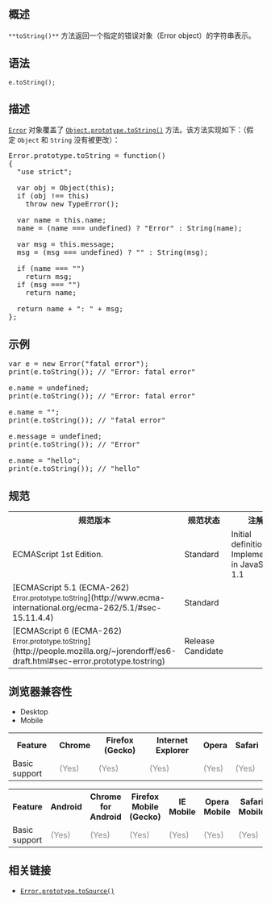## 概述

`**toString()**` 方法返回一个指定的错误对象（Error object）的字符串表示。

## 语法

    e.toString();

## 描述

[`Error`](/zh-CN/docs/Web/JavaScript/Reference/Global_Objects/Error "创建一个error对象。当发生运行时异常时,其实例会被抛出.Error对象可作为用户自定义异常的基对象.下面是关于标准内置error类型的说明.") 对象覆盖了 [`Object.prototype.toString()`](/zh-CN/docs/Web/JavaScript/Reference/Global_Objects/Object/toString "toString() 方法返回一个代表该对象的字符串。") 方法。该方法实现如下：（假定 `Object` 和 `String` 没有被更改）：

<pre class="brush:js">Error.prototype.toString = function()
{
  "use strict";

  var obj = Object(this);
  if (obj !== this)
    throw new TypeError();

  var name = this.name;
  name = (name === undefined) ? "Error" : String(name);

  var msg = this.message;
  msg = (msg === undefined) ? "" : String(msg);

  if (name === "")
    return msg;
  if (msg === "")
    return name;

  return name + ": " + msg;
};
</pre>

## 示例

<pre class="brush:js">var e = new Error("fatal error");
print(e.toString()); // "Error: fatal error"

e.name = undefined;
print(e.toString()); // "Error: fatal error"

e.name = "";
print(e.toString()); // "fatal error"

e.message = undefined;
print(e.toString()); // "Error"

e.name = "hello";
print(e.toString()); // "hello"
</pre>

## 规范

<table class="standard-table">

<tbody>

<tr>

<th scope="col">规范版本</th>

<th scope="col">规范状态</th>

<th scope="col">注解</th>

</tr>

<tr>

<td>ECMAScript 1st Edition.</td>

<td>Standard</td>

<td>Initial definition.  
Implemented in JavaScript 1.1</td>

</tr>

<tr>

<td>[ECMAScript 5.1 (ECMA-262)  
<small lang="zh-CN">Error.prototype.toString</small>](http://www.ecma-international.org/ecma-262/5.1/#sec-15.11.4.4)</td>

<td><span class="spec-Standard">Standard</span></td>

<td> </td>

</tr>

<tr>

<td>[ECMAScript 6 (ECMA-262)  
<small lang="zh-CN">Error.prototype.toString</small>](http://people.mozilla.org/~jorendorff/es6-draft.html#sec-error.prototype.tostring)</td>

<td><span class="spec-RC">Release Candidate</span></td>

<td> </td>

</tr>

</tbody>

</table>

## 浏览器兼容性

<div class="htab"><a id="AutoCompatibilityTable" name="AutoCompatibilityTable"></a>

*   <a>Desktop</a>
*   <a>Mobile</a>

</div>

<div id="compat-desktop">

<table class="compat-table">

<tbody>

<tr>

<th>Feature</th>

<th>Chrome</th>

<th>Firefox (Gecko)</th>

<th>Internet Explorer</th>

<th>Opera</th>

<th>Safari</th>

</tr>

<tr>

<td>Basic support</td>

<td><span style="color: #888;" title="Please update this with the earliest version of support.">(Yes)</span></td>

<td><span style="color: #888;" title="Please update this with the earliest version of support.">(Yes)</span></td>

<td><span style="color: #888;" title="Please update this with the earliest version of support.">(Yes)</span></td>

<td><span style="color: #888;" title="Please update this with the earliest version of support.">(Yes)</span></td>

<td><span style="color: #888;" title="Please update this with the earliest version of support.">(Yes)</span></td>

</tr>

</tbody>

</table>

</div>

<div id="compat-mobile">

<table class="compat-table">

<tbody>

<tr>

<th>Feature</th>

<th>Android</th>

<th>Chrome for Android</th>

<th>Firefox Mobile (Gecko)</th>

<th>IE Mobile</th>

<th>Opera Mobile</th>

<th>Safari Mobile</th>

</tr>

<tr>

<td>Basic support</td>

<td><span style="color: #888;" title="Please update this with the earliest version of support.">(Yes)</span></td>

<td><span style="color: #888;" title="Please update this with the earliest version of support.">(Yes)</span></td>

<td><span style="color: #888;" title="Please update this with the earliest version of support.">(Yes)</span></td>

<td><span style="color: #888;" title="Please update this with the earliest version of support.">(Yes)</span></td>

<td><span style="color: #888;" title="Please update this with the earliest version of support.">(Yes)</span></td>

<td><span style="color: #888;" title="Please update this with the earliest version of support.">(Yes)</span></td>

</tr>

</tbody>

</table>

</div>

## 相关链接

*   [`Error.prototype.toSource()`](/zh-CN/docs/Web/JavaScript/Reference/Global_Objects/Error/toSource "此页面仍未被本地化, 期待您的翻译!")